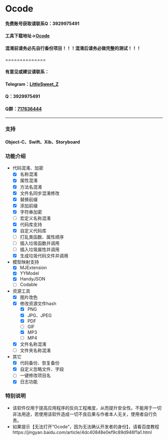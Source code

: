 # Ocode

#### 免费账号获取请联系Q：3929975491

#### 工具下载地址->[Ocode](https://github.com/LittleSweet-Z/Ocode/releases)

#### 混淆前请务必先自行备份项目！！！混淆后请务必做完整的测试！！！

==============

#### 有意见或建议请联系：

#### Telegram：[LittleSweet_Z](https://t.me/LittleSweet_Z)
#### Q：3929975491
#### Q群：[717636444](http://qm.qq.com/cgi-bin/qm/qr?_wv=1027&k=ixLD4_PGmAcvx1rEW0TIyA6PHu-rrpXO&authKey=cn8bECa5JMeIJQNQeSywoDQPkQzkHa38wI3eoELmkBf%2FJaYri6EBjVYAiGiszhSd&noverify=0&group_code=717636444)

---

### 支持
#### Object-C、Swift、Xib、Storyboard

### 功能介绍
- 代码混淆、加密
  - [x] 名称混淆
  - [x] 属性混淆
  - [x] 方法名混淆
  - [x] 文件名同步混淆修改
  - [x] 替换前缀
  - [x] 添加前缀
  - [x] 字符串加密
  - [ ] 宏定义名称混淆
  - [x] 代码库支持
  - [x] 自定义代码库
  - [ ] 打乱类函数、属性顺序
  - [ ] 插入垃圾函数并调用
  - [ ] 插入垃圾属性并调用
  - [x] 生成垃圾代码文件并调用

- 模型映射支持
  - [x] MJExtension
  - [x] YYModel
  - [x] HandyJSON
  - [ ] Codable

- 资源工具
  - [x] 图片改色
  - [x] 修改资源文件hash
    - [x] PNG
    - [x] JPG、JPEG
    - [x] PDF
    - [ ] GIF
    - [x] MP3
    - [ ] MP4
  - [x] 文件名称混淆
  - [ ] 文件夹名称混淆

- 其它
  - [x] 代码备份、恢复备份
  - [x] 自定义忽略文件、字段
  - [ ] 一键修改项目名
  - [x] 日志功能

### 特别说明
- 该软件仅用于提高应用程序的反向工程难度，从而提升安全性。不能用于一切非法用途，若使用该软件造成一切不良后果与作者本人无关，使用者自行负责。
- 如果提示【无法打开“Ocode”，因为无法确认开发者的身份】，请看百度教程https://jingyan.baidu.com/article/4dc40848e0ef9c89d946f1a1.html
